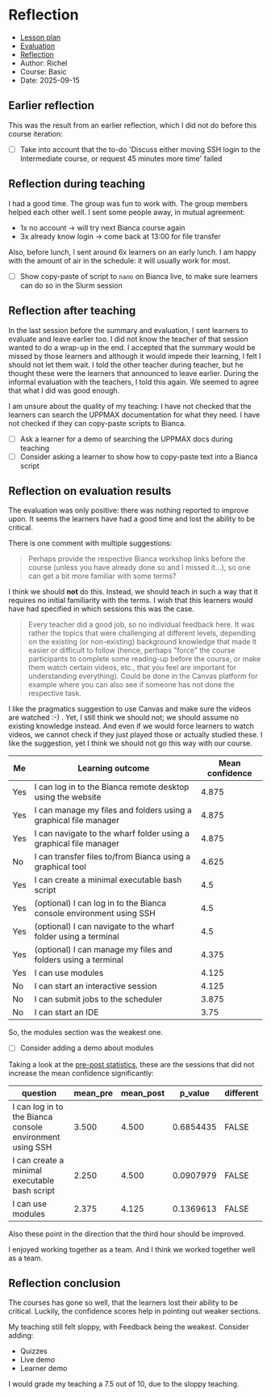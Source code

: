 # Reflection

- [Lesson plan](../../lesson_plans/20250915/20250915_richel.md)
- [Evaluation](../../evaluations/20250915/README.md)
- [Reflection](../../reflections/20250915/20250915_richel.md)
- Author: Richel
- Course: Basic
- Date: 2025-09-15

## Earlier reflection

This was the result from an earlier reflection,
which I did not do before this course iteration:

- [ ] Take into account that the to-do 'Discuss either moving
  SSH login to the Intermediate course,
  or request 45 minutes more time' failed

## Reflection during teaching

I had a good time. The group was fun to work with.
The group members helped each other well.
I sent some people away, in mutual agreement:

- 1x no account -> will try next Bianca course again
- 3x already know login -> come back at 13:00 for file transfer

Also, before lunch, I sent around 6x learners on an early lunch.
I am happy with the amount of air in the schedule:
it will usually work for most.

- [ ] Show copy-paste of script to `nano` on Bianca live,
  to make sure learners can do so in the Slurm session

## Reflection after teaching

In the last session before the summary and evaluation, I sent learners
to evaluate and leave earlier too. I did not know the teacher of that
session wanted to do a wrap-up in the end. I accepted that the summary
would be missed by those learners and although it would impede their
learning, I felt I should not let them wait. I told the other teacher
during teacher, but he thought these were the learners that announced
to leave earlier. During the informal evaluation with the teachers,
I told this again. We seemed to agree that what I did was good enough.

I am unsure about the quality of my teaching: I have not checked
that the learners can search the UPPMAX documentation for what they need.
I have not checked if they can copy-paste scripts to Bianca.

- [ ] Ask a learner for a demo of searching the UPPMAX docs during teaching
- [ ] Consider asking a learner to show how to copy-paste text into
  a Bianca script

## Reflection on evaluation results

The evaluation was only positive: there was nothing reported to improve
upon. It seems the learners have had a good time and lost the ability
to be critical.

There is one comment with multiple suggestions:

> Perhaps provide the respective Bianca workshop links before the course
> (unless you have already done so and I missed it...),
> so one can get a bit more familiar with some terms?

I think we should **not** do this. Instead, we should teach in such
a way that it requires no initial familiarity with the terms.
I wish that this learners would have had specified in which sessions
this was the case.

> Every teacher did a good job, so no individual feedback here.
> It was rather the topics that were challenging at different levels,
> depending on the existing (or non-existing) background knowledge
> that made it easier or difficult to follow
> (hence, perhaps "force" the course participants to complete some reading-up
> before the course, or make them watch certain videos, etc., that you feel
> are important for understanding everything).
> Could be done in the Canvas platform for example
> where you can also see if someone has not done the respective task.

I like the pragmatics suggestion to use Canvas and make sure the videos
are watched :-) . Yet, I still think we should not; we should assume
no existing knowledge instead. And even if we would force learners
to watch videos, we cannot check if they just played those or actually
studied these. I like the suggestion, yet I think we should not go this
way with our course.

<!-- markdownlint-disable MD013 --><!-- Tables cannot be split up over lines, hence will break 80 characters per line -->

Me |Learning outcome                                                   |Mean confidence
---|-------------------------------------------------------------------|------
Yes|I can log in to the Bianca remote desktop using the website        |4.875
Yes|I can manage my files and folders using a graphical file manager   |4.875
Yes|I can navigate to the wharf folder using a graphical file manager  |4.875
No |I can transfer files to/from Bianca using a graphical tool         |4.625
Yes|I can create a minimal executable bash script                      |4.5
Yes|(optional) I can log in to the Bianca console environment using SSH|4.5
Yes|(optional) I can navigate to the wharf folder using a terminal     |4.5
Yes|(optional) I can manage my files and folders using a terminal      |4.375
Yes|I can use modules                                                  |4.125
No |I can start an interactive session                                 |4.125
No |I can submit jobs to the scheduler                                 |3.875
No |I can start an IDE                                                 |3.75

<!-- markdownlint-enable MD013 -->

So, the modules section was the weakest one.

- [ ] Consider adding a demo about modules

Taking a look at the [pre-post statistics](../../evaluations/20250915/stats.md),
these are the sessions that did not increase the mean
confidence significantly:

<!-- markdownlint-disable MD013 --><!-- Tables cannot be split up over lines, hence will break 80 characters per line -->

question                                                         |mean_pre|mean_post|   p_value|different
-----------------------------------------------------------------|--------|---------|----------|----------
I can log in to the Bianca console environment using SSH         |   3.500|    4.500| 0.6854435|FALSE
I can create a minimal executable bash script                    |   2.250|    4.500| 0.0907979|FALSE
I can use modules                                                |   2.375|    4.125| 0.1369613|FALSE

<!-- markdownlint-enable MD013 -->

Also these point in the direction that the third hour
should be improved.

I enjoyed working together as a team. And I think we worked
together well as a team.

## Reflection conclusion

The courses has gone so well, that the learners lost their ability to
be critical. Luckily, the confidence scores help in pointing out
weaker sections.

My teaching still felt sloppy, with Feedback being the weakest. Consider adding:

- Quizzes
- Live demo
- Learner demo

I would grade my teaching a 7.5 out of 10, due to the sloppy teaching.
